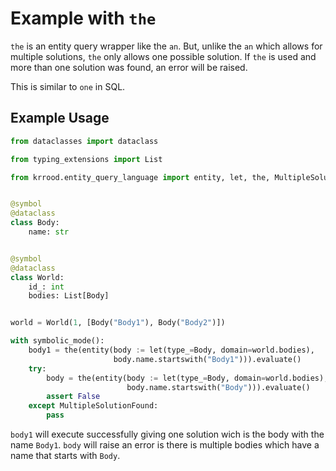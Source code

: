 # Example with `the`

`the` is an entity query wrapper like the `an`. But, unlike the `an` which allows for multiple solutions, `the` only
allows one possible solution. If `the` is used and more than one solution was found, an error will be raised.

This is similar to `one` in SQL.

## Example Usage

```python
from dataclasses import dataclass

from typing_extensions import List

from krrood.entity_query_language import entity, let, the, MultipleSolutionFound, symbol, symbolic_mode


@symbol
@dataclass
class Body:
    name: str


@symbol
@dataclass
class World:
    id_: int
    bodies: List[Body]


world = World(1, [Body("Body1"), Body("Body2")])

with symbolic_mode():
    body1 = the(entity(body := let(type_=Body, domain=world.bodies),
                       body.name.startswith("Body1"))).evaluate()
    try:
        body = the(entity(body := let(type_=Body, domain=world.bodies),
                          body.name.startswith("Body"))).evaluate()
        assert False
    except MultipleSolutionFound:
        pass
```

`body1` will execute successfully giving one solution wich is the body with the name `Body1`.
`body` will raise an error is there is multiple bodies which have a name that starts with `Body`.

